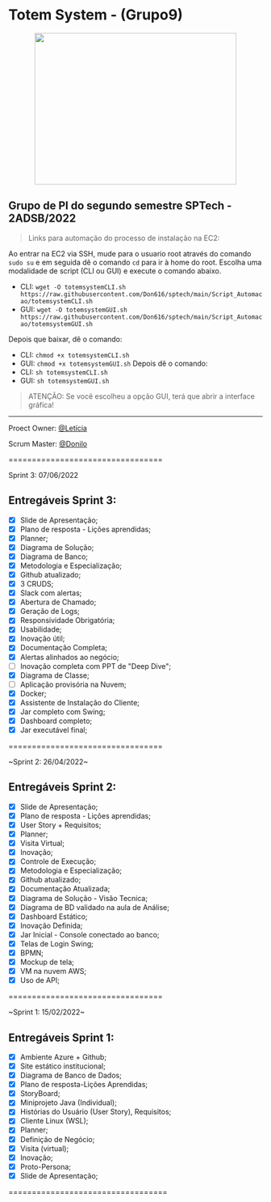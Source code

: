 # Totem System - (Grupo9) 
<p align="center">
  <img height="300em" width="400em" src="https://github.com/leticiaNCosta18/grupo9/blob/main/Imagens/IconTotemSystem-Circulo.png"/>
</p>

## Grupo de PI do segundo semestre SPTech - 2ADSB/2022

> Links para automação do processo de instalação na EC2:

Ao entrar na EC2 via SSH, mude para o usuario root através do comando `sudo su` e em seguida dê o comando `cd` para ir à home do root.
Escolha uma modalidade de script (CLI ou GUI) e execute o comando abaixo.

* CLI: `wget -O totemsystemCLI.sh https://raw.githubusercontent.com/Don616/sptech/main/Script_Automacao/totemsystemCLI.sh`
* GUI: `wget -O totemsystemGUI.sh https://raw.githubusercontent.com/Don616/sptech/main/Script_Automacao/totemsystemGUI.sh`

Depois que baixar, dê o comando: 
* CLI: `chmod +x totemsystemCLI.sh`
* GUI: `chmod +x totemsystemGUI.sh`
Depois dê o comando:
* CLI: `sh totemsystemCLI.sh`
* GUI: `sh totemsystemGUI.sh`


> ATENÇÃO: Se você escolheu a opção GUI, terá que abrir a interface gráfica!
---

Proect Owner: [@Letícia](https://github.com/leticiaNCosta18)

Scrum Master: [@Donilo](https://github.com/Don616)

=================================

Sprint 3: 07/06/2022

## Entregáveis Sprint 3:
- [x] Slide de Apresentação;
- [x] Plano de resposta - Lições aprendidas;
- [x] Planner;
- [x] Diagrama de Solução;
- [x] Diagrama de Banco;
- [x] Metodologia e Especialização;
- [x] Github atualizado;
- [x] 3 CRUDS;
- [x] Slack com alertas;
- [x] Abertura de Chamado;
- [x] Geração de Logs;
- [x] Responsividade Obrigatória;
- [x] Usabilidade;
- [x] Inovação útil;
- [x] Documentação Completa;
- [x] Alertas alinhados ao negócio;
- [ ] Inovação completa com PPT de "Deep Dive";
- [x] Diagrama de Classe;
- [ ] Aplicação provisória na Nuvem;
- [x] Docker;
- [x] Assistente de Instalação do Cliente;
- [x] Jar completo com Swing;
- [x] Dashboard completo;
- [x] Jar executável final;

=================================

~Sprint 2: 26/04/2022~

## Entregáveis Sprint 2:
- [x] Slide de Apresentação;
- [x] Plano de resposta - Lições aprendidas;
- [x] User Story + Requisitos;
- [x] Planner;
- [x] Visita Virtual;
- [x] Inovação;
- [x] Controle de Execução;
- [x] Metodologia e Especialização;
- [x] Github atualizado;
- [x] Documentação Atualizada;
- [x] Diagrama de Solução - Visão Tecnica;
- [x] Diagrama de BD validado na aula de Análise;
- [x] Dashboard Estático;
- [x] Inovação Definida;
- [x] Jar Inicial - Console conectado ao banco;
- [x] Telas de Login Swing;
- [x] BPMN;
- [x] Mockup de tela;
- [x] VM na nuvem AWS;
- [x] Uso de API;

=================================

~Sprint 1: 15/02/2022~

## Entregáveis Sprint 1:
- [x] Ambiente Azure + Github;
- [x] Site estático institucional;
- [x] Diagrama de Banco de Dados;
- [x] Plano de resposta-Lições Aprendidas;
- [x] StoryBoard;
- [x] Miniprojeto Java (Individual);
- [x] Histórias do Usuário (User Story), Requisitos;
- [x] Cliente Linux (WSL);
- [x] Planner;
- [x] Definição de Negócio;
- [x] Visita (virtual);
- [x] Inovação;
- [x] Proto-Persona;
- [x] Slide de Apresentação;

==================================
